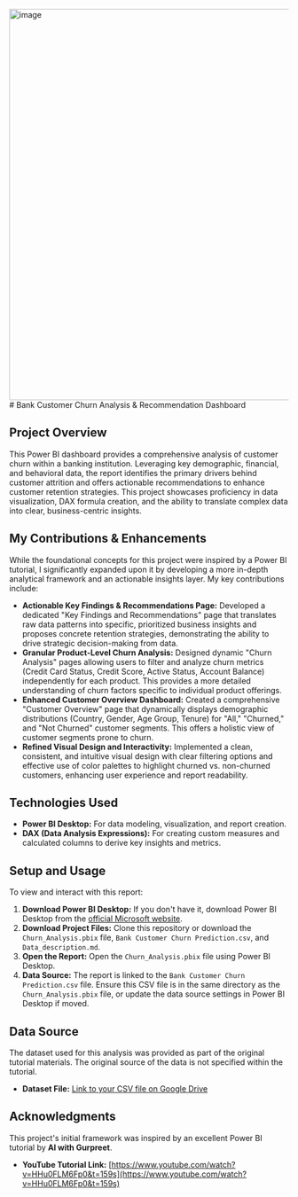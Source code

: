 <img width="1536" height="706" alt="image" src="https://github.com/user-attachments/assets/a60e652f-895f-4c32-bdb3-a0491d326d6c" /># Bank Customer Churn Analysis & Recommendation Dashboard

## Project Overview

This Power BI dashboard provides a comprehensive analysis of customer churn within a banking institution. Leveraging key demographic, financial, and behavioral data, the report identifies the primary drivers behind customer attrition and offers actionable recommendations to enhance customer retention strategies. This project showcases proficiency in data visualization, DAX formula creation, and the ability to translate complex data into clear, business-centric insights.

## My Contributions & Enhancements

While the foundational concepts for this project were inspired by a Power BI tutorial, I significantly expanded upon it by developing a more in-depth analytical framework and an actionable insights layer. My key contributions include:

* **Actionable Key Findings & Recommendations Page:** Developed a dedicated "Key Findings and Recommendations" page that translates raw data patterns into specific, prioritized business insights and proposes concrete retention strategies, demonstrating the ability to drive strategic decision-making from data.
* **Granular Product-Level Churn Analysis:** Designed dynamic "Churn Analysis" pages allowing users to filter and analyze churn metrics (Credit Card Status, Credit Score, Active Status, Account Balance) independently for each product. This provides a more detailed understanding of churn factors specific to individual product offerings.
* **Enhanced Customer Overview Dashboard:** Created a comprehensive "Customer Overview" page that dynamically displays demographic distributions (Country, Gender, Age Group, Tenure) for "All," "Churned," and "Not Churned" customer segments. This offers a holistic view of customer segments prone to churn.
* **Refined Visual Design and Interactivity:** Implemented a clean, consistent, and intuitive visual design with clear filtering options and effective use of color palettes to highlight churned vs. non-churned customers, enhancing user experience and report readability.

## Technologies Used

* **Power BI Desktop:** For data modeling, visualization, and report creation.
* **DAX (Data Analysis Expressions):** For creating custom measures and calculated columns to derive key insights and metrics.

## Setup and Usage

To view and interact with this report:

1.  **Download Power BI Desktop:** If you don't have it, download Power BI Desktop from the [official Microsoft website](https://powerbi.microsoft.com/desktop/).
2.  **Download Project Files:** Clone this repository or download the `Churn_Analysis.pbix` file, `Bank Customer Churn Prediction.csv`, and `Data_description.md`.
3.  **Open the Report:** Open the `Churn_Analysis.pbix` file using Power BI Desktop.
4.  **Data Source:** The report is linked to the `Bank Customer Churn Prediction.csv` file. Ensure this CSV file is in the same directory as the `Churn_Analysis.pbix` file, or update the data source settings in Power BI Desktop if moved.

## Data Source

The dataset used for this analysis was provided as part of the original tutorial materials. The original source of the data is not specified within the tutorial.
* **Dataset File:** [Link to your CSV file on Google Drive](https://drive.google.com/file/d/17bUJhEkQEDmoyLZ88TyS_Pi2IRcRMfAg/view)

## Acknowledgments

This project's initial framework was inspired by an excellent Power BI tutorial by **AI with Gurpreet**.
* **YouTube Tutorial Link:** [https://www.youtube.com/watch?v=HHu0FLM6Fp0&t=159s](https://www.youtube.com/watch?v=HHu0FLM6Fp0&t=159s)
